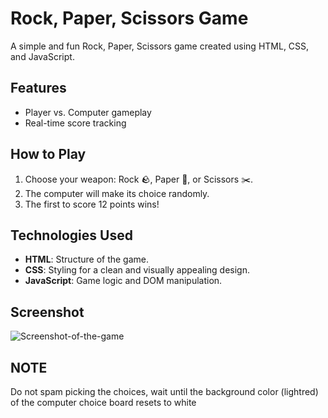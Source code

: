 # Rock, Paper, Scissors Game

A simple and fun Rock, Paper, Scissors game created using HTML, CSS, and JavaScript.

## Features

- Player vs. Computer gameplay
- Real-time score tracking

## How to Play

1. Choose your weapon: Rock 🪨, Paper 📄, or Scissors ✂️.
2. The computer will make its choice randomly.
3. The first to score 12 points wins!

## Technologies Used

- **HTML**: Structure of the game.
- **CSS**: Styling for a clean and visually appealing design.
- **JavaScript**: Game logic and DOM manipulation.

## Screenshot

![Screenshot-of-the-game](https://github.com/user-attachments/assets/5fb277a7-34b1-4d1d-bfe6-23edd7f4f70a)


## NOTE
Do not spam picking the choices, wait until the background color (lightred) of the computer choice board resets to white
